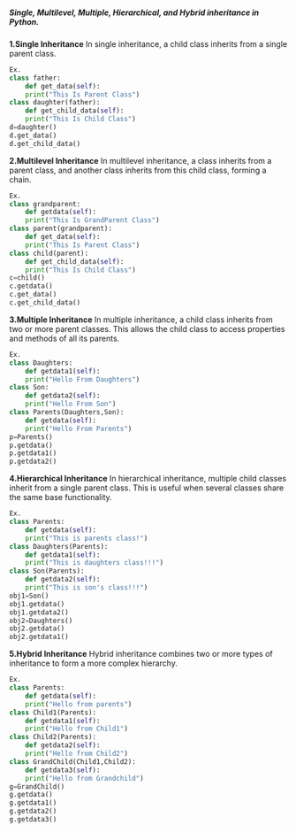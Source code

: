 ##### Single, Multilevel, Multiple, Hierarchical, and Hybrid inheritance in Python.

**1.Single Inheritance**
In single inheritance, a child class inherits from a single parent class. 
```python
Ex.
class father:
    def get_data(self):
    print("This Is Parent Class")
class daughter(father):
    def get_child_data(self):
    print("This Is Child Class")
d=daughter()
d.get_data()
d.get_child_data()
```

**2.Multilevel Inheritance**
In multilevel inheritance, a class inherits from a parent class, and another class inherits from this child class, forming a chain.
```python
Ex.
class grandparent:
    def getdata(self):
    print("This Is GrandParent Class")
class parent(grandparent):
    def get_data(self):
    print("This Is Parent Class")
class child(parent):
    def get_child_data(self):
    print("This Is Child Class")
c=child()
c.getdata()
c.get_data()
c.get_child_data()
```

**3.Multiple Inheritance**
In multiple inheritance, a child class inherits from two or more parent classes. 
This allows the child class to access properties and methods of all its parents.
```python
Ex.
class Daughters:
    def getdata1(self):
    print("Hello From Daughters")
class Son:
    def getdata2(self):
    print("Hello From Son")
class Parents(Daughters,Son):
    def getdata(self):
    print("Hello From Parents")
p=Parents()
p.getdata()
p.getdata1()
p.getdata2()
```

**4.Hierarchical Inheritance**
In hierarchical inheritance, multiple child classes inherit from a single parent class. This is useful when several classes share the same base functionality.
```python
Ex.
class Parents:
    def getdata(self):
    print("This is parents class!")
class Daughters(Parents):
    def getdata1(self):
    print("This is daughters class!!!")
class Son(Parents):
    def getdata2(self):
    print("This is son's class!!!")
obj1=Son()
obj1.getdata()
obj1.getdata2()
obj2=Daughters()
obj2.getdata()
obj2.getdata1()
```

**5.Hybrid Inheritance**
Hybrid inheritance combines two or more types of inheritance to form a more complex hierarchy.
```python
Ex.
class Parents:
    def getdata(self):
    print("Hello from parents")
class Child1(Parents):
    def getdata1(self):
    print("Hello from Child1")
class Child2(Parents):
    def getdata2(self):
    print("Hello from Child2")
class GrandChild(Child1,Child2):
    def getdata3(self):
    print("Hello from Grandchild")
g=GrandChild()
g.getdata()
g.getdata1()
g.getdata2()
g.getdata3()
```
